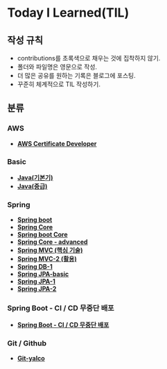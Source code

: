 # Today I Learned(TIL)

## 작성 규칙
- contributions를 초록색으로 채우는 것에 집착하지 않기.
- 폴더와 파일명은 영문으로 작성.
- 더 많은 공유를 원하는 기록은 블로그에 포스팅.
- 꾸준히 체계적으로 TIL 작성하기. 

## 분류

### AWS
- [**AWS Certificate Developer**](https://github.com/YeongJae0114/TIL/blob/main/AWS-Associate/README.md)

### Basic
- [**Java(기본기)**](https://github.com/YeongJae0114/TIL/blob/main/Java-basic/README.md)
- [**Java(중급)**](https://github.com/YeongJae0114/TIL/blob/main/Java-mid1/README.md)

### Spring
- [**Spring boot**](https://github.com/YeongJae0114/TIL/blob/main/Spring-boot/README.md)
- [**Spring Core**](https://github.com/YeongJae0114/TIL/blob/main/Spring-Core/README.md)
- [**Spring boot Core**](https://github.com/YeongJae0114/TIL/blob/main/Spring-boot-core/README.md)
- [**Spring Core - advanced**](https://github.com/YeongJae0114/TIL/blob/main/Spring-advanced/README.md)
- [**Spring MVC (핵심 기술)**](https://github.com/YeongJae0114/TIL/blob/main/Spring-MVC/README.md)
- [**Spring MVC-2 (활용)**](https://github.com/YeongJae0114/TIL/blob/main/Spring-MVC-2/README.md)
- [**Spring DB-1**](https://github.com/YeongJae0114/TIL/blob/main/Spring-DB-1/README.md)
- [**Spring JPA-basic**](https://github.com/YeongJae0114/TIL/blob/main/Spring-Jpa-basic/README.md)
- [**Spring JPA-1**](https://github.com/YeongJae0114/TIL/blob/main/Spring-Jpa-1/README.md)
- [**Spring JPA-2**](https://github.com/YeongJae0114/TIL/blob/main/Spring-Jpa-2/README.md)

### Spring Boot - CI / CD 무중단 배포
- [**Spring Boot - CI / CD 무중단 배포**](https://github.com/YeongJae0114/TIL/tree/main/Spring-Boot-CI-CD)


### Git / Github
- [**Git-yalco**](https://github.com/YeongJae0114/TIL/tree/main/Git-yalco)

